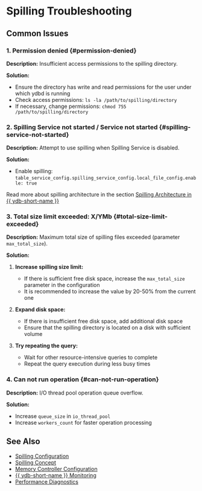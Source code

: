 # Spilling Troubleshooting

## Common Issues

### 1. Permission denied {#permission-denied}

**Description:** Insufficient access permissions to the spilling directory.

**Solution:**

- Ensure the directory has write and read permissions for the user under which ydbd is running
- Check access permissions: `ls -la /path/to/spilling/directory`
- If necessary, change permissions: `chmod 755 /path/to/spilling/directory`

### 2. Spilling Service not started / Service not started {#spilling-service-not-started}

**Description:** Attempt to use spilling when Spilling Service is disabled.

**Solution:**

- Enable spilling: `table_service_config.spilling_service_config.local_file_config.enable: true`

Read more about spilling architecture in the section [Spilling Architecture in {{ ydb-short-name }}](../concepts/spilling.md#spilling-architecture-in-ydb)

### 3. Total size limit exceeded: X/YMb {#total-size-limit-exceeded}

**Description:** Maximum total size of spilling files exceeded (parameter `max_total_size`).

**Solution:**

1. **Increase spilling size limit:**
   - If there is sufficient free disk space, increase the `max_total_size` parameter in the configuration
   - It is recommended to increase the value by 20-50% from the current one

2. **Expand disk space:**
   - If there is insufficient free disk space, add additional disk space
   - Ensure that the spilling directory is located on a disk with sufficient volume

3. **Try repeating the query:**
   - Wait for other resource-intensive queries to complete
   - Repeat the query execution during less busy times

### 4. Can not run operation {#can-not-run-operation}

**Description:** I/O thread pool operation queue overflow.

**Solution:**

- Increase `queue_size` in `io_thread_pool`
- Increase `workers_count` for faster operation processing

## See Also

- [Spilling Configuration](../reference/configuration/spilling.md)
- [Spilling Concept](../concepts/spilling.md)
- [Memory Controller Configuration](../reference/configuration/index.html#memory-controller)
- [{{ ydb-short-name }} Monitoring](../devops/observability/monitoring.md)
- [Performance Diagnostics](performance/index.md)
